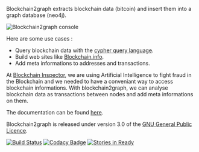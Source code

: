Blockchain2graph extracts blockchain data (bitcoin) and insert them into a graph database (neo4j).

![Blockchain2graph console](https://raw.githubusercontent.com/straumat/blockchain2graph/development/docs/images/b2g-console-screenshot.png)

Here are some use cases :  

* Query blockchain data with the [cypher query language](https://neo4j.com/developer/cypher-query-language/).
* Build web sites like [Blockchain.info](https://blockchain.info/).
* Add meta informations to addresses and transactions.

At [Blockchain Inspector](http://www.blockchaininspector.com/), we are using Artificial Intelligence to fight fraud in the Blockchain and we needed to have a conveniant way to access blockchain informations. With blockchain2graph, we can analyse blockchain data as transactions between nodes and add meta informations on them.

The documentation can be found [here](https://github.com/straumat/blockchain2graph/wiki).

Blockchain2graph is released under version 3.0 of the [GNU General Public Licence](https://github.com/straumat/blockchain2graph/blob/master/LICENSE).

[![Build Status](https://travis-ci.org/straumat/blockchain2graph.svg?branch=development)](https://travis-ci.org/straumat/blockchain2graph) [![Codacy Badge](https://api.codacy.com/project/badge/Grade/99d74d003bbc4f56abed38301003c0b0)](https://www.codacy.com/app/stephane-traumat/blockchain2graph?utm_source=github.com&amp;utm_medium=referral&amp;utm_content=straumat/blockchain2graph&amp;utm_campaign=Badge_Grade) [![Stories in Ready](https://badge.waffle.io/straumat/blockchain2graph.svg?label=ready&title=Ready)](http://waffle.io/straumat/blockchain2graph)